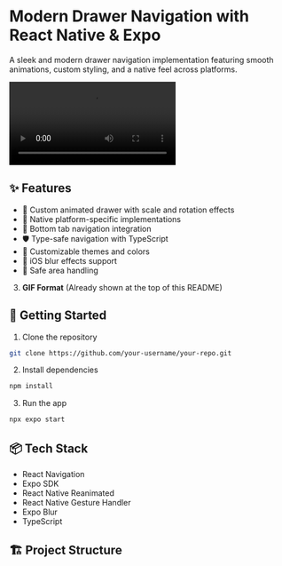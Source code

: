 # Modern Drawer Navigation with React Native & Expo

A sleek and modern drawer navigation implementation featuring smooth animations, custom styling, and a native feel across platforms.

![Demo Preview](assets/demo.mp4)

## ✨ Features

- 🎨 Custom animated drawer with scale and rotation effects
- 📱 Native platform-specific implementations
- 🔄 Bottom tab navigation integration
- 🛡️ Type-safe navigation with TypeScript
- 🎯 Customizable themes and colors
- 🌟 iOS blur effects support
- 📐 Safe area handling


3. **GIF Format** (Already shown at the top of this README)

## 🚀 Getting Started

1. Clone the repository
```bash
git clone https://github.com/your-username/your-repo.git
```

2. Install dependencies

```bash
npm install
```

3. Run the app

```bash
npx expo start

```


## 📦 Tech Stack

- React Navigation 
- Expo SDK 
- React Native Reanimated
- React Native Gesture Handler
- Expo Blur
- TypeScript

## 🏗️ Project Structure

